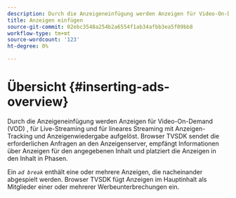 ```yaml
---
description: Durch die Anzeigeneinfügung werden Anzeigen für Video-On-Demand (VOD) , für Live-Streaming und für lineares Streaming mit Anzeigen-Tracking und Anzeigenwiedergabe aufgelöst. Browser TVSDK sendet die erforderlichen Anfragen an den Anzeigenserver, empfängt Informationen über Anzeigen für den angegebenen Inhalt und platziert die Anzeigen in den Inhalt in Phasen.
title: Anzeigen einfügen
source-git-commit: 02ebc3548a254b2a6554f1ab34afbb3ea5f09bb8
workflow-type: tm+mt
source-wordcount: '123'
ht-degree: 0%

---
```


# Übersicht {#inserting-ads-overview}

Durch die Anzeigeneinfügung werden Anzeigen für Video-On-Demand (VOD) , für Live-Streaming und für lineares Streaming mit Anzeigen-Tracking und Anzeigenwiedergabe aufgelöst. Browser TVSDK sendet die erforderlichen Anfragen an den Anzeigenserver, empfängt Informationen über Anzeigen für den angegebenen Inhalt und platziert die Anzeigen in den Inhalt in Phasen.

Ein *`ad break`* enthält eine oder mehrere Anzeigen, die nacheinander abgespielt werden. Browser TVSDK fügt Anzeigen im Hauptinhalt als Mitglieder einer oder mehrerer Werbeunterbrechungen ein.
